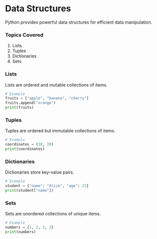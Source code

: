 # Data Structures

Python provides powerful data structures for efficient data manipulation.


### Topics Covered

1. Lists
2. Tuples
3. Dictionaries
4. Sets

### Lists
Lists are ordered and mutable collections of items.

```python
# Example
fruits = ["apple", "banana", "cherry"]
fruits.append("orange")
print(fruits)
```

### Tuples
Tuples are ordered but immutable collections of items.

```python
# Example
coordinates = (10, 20)
print(coordinates)
```

### Dictionaries
Dictionaries store key-value pairs.

```python
# Example
student = {"name": "Alice", "age": 21}
print(student["name"])
```

### Sets
Sets are unordered collections of unique items.

```python
# Example
numbers = {1, 2, 3, 2}
print(numbers)
```
